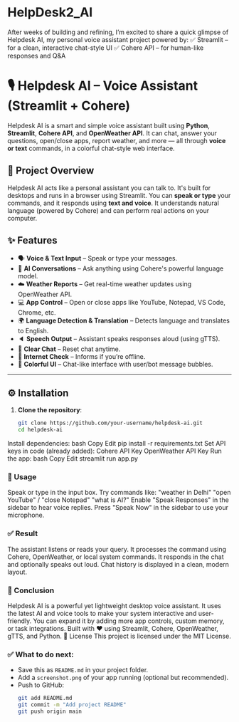 # HelpDesk2_AI
After weeks of building and refining, I’m excited to share a quick glimpse of Helpdesk AI, my personal voice assistant project powered by: ✅ Streamlit – for a clean, interactive chat-style UI ✅ Cohere API – for human-like responses and Q&amp;A 
# 🎙️ Helpdesk AI – Voice Assistant (Streamlit + Cohere)
Helpdesk AI is a smart and simple voice assistant built using **Python**, **Streamlit**, **Cohere API**, and **OpenWeather API**. It can chat, answer your questions, open/close apps, report weather, and more — all through **voice or text** commands, in a colorful chat-style web interface.

## 🚀 Project Overview

Helpdesk AI acts like a personal assistant you can talk to. It's built for desktops and runs in a browser using Streamlit. You can **speak or type** your commands, and it responds using **text and voice**. It understands natural language (powered by Cohere) and can perform real actions on your computer.

## ✨ Features

- 🗣️ **Voice & Text Input** – Speak or type your messages.
- 🧠 **AI Conversations** – Ask anything using Cohere's powerful language model.
- ☁️ **Weather Reports** – Get real-time weather updates using OpenWeather API.
- 💻 **App Control** – Open or close apps like YouTube, Notepad, VS Code, Chrome, etc.
- 🌍 **Language Detection & Translation** – Detects language and translates to English.
- 🔈 **Speech Output** – Assistant speaks responses aloud (using gTTS).
- 🧼 **Clear Chat** – Reset chat anytime.
- 📶 **Internet Check** – Informs if you’re offline.
- 🎨 **Colorful UI** – Chat-like interface with user/bot message bubbles.

---

## ⚙️ Installation

1. **Clone the repository**:
   ```bash
   git clone https://github.com/your-username/helpdesk-ai.git
   cd helpdesk-ai
Install dependencies:
bash
Copy
Edit
pip install -r requirements.txt
Set API keys in code (already added):
Cohere API Key
OpenWeather API Key
Run the app:
bash
Copy
Edit
streamlit run app.py
### 🧠 Usage
Speak or type in the input box.
Try commands like:
"weather in Delhi"
"open YouTube" / "close Notepad"
"what is AI?"
Enable "Speak Responses" in the sidebar to hear voice replies.
Press "Speak Now" in the sidebar to use your microphone.

### ✅ Result
The assistant listens or reads your query.
It processes the command using Cohere, OpenWeather, or local system commands.
It responds in the chat and optionally speaks out loud.
Chat history is displayed in a clean, modern layout.

### 🧾 Conclusion
Helpdesk AI is a powerful yet lightweight desktop voice assistant. It uses the latest AI and voice tools to make your system interactive and user-friendly. You can expand it by adding more app controls, custom memory, or task integrations.
Built with ❤️ using Streamlit, Cohere, OpenWeather, gTTS, and Python.
📄 License
This project is licensed under the MIT License.

### ✅ What to do next:

- Save this as `README.md` in your project folder.
- Add a `screenshot.png` of your app running (optional but recommended).
- Push to GitHub:
  ```bash
  git add README.md
  git commit -m "Add project README"
  git push origin main
